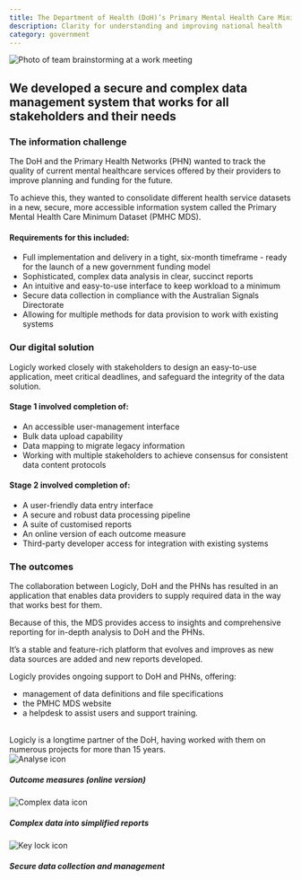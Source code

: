 ```yaml
---
title: The Department of Health (DoH)’s Primary Mental Health Care Minimum Dataset
description: Clarity for understanding and improving national health
category: government
---
```

<div class="grid grid-cols-12 gap-0 lg:gap-8">

<div class="col-span-12 project-images">
    <img src="/Projects/Images/6_Department_of_Health_Primary_Mental_Health_Care_Minimum_Dataset/Department-of-Health-Primary-Mental-Health-Care-Minimum-Dataset-coworkers-on-table.jpg" alt="Photo of team brainstorming at a work meeting" />
</div>


<div class="col-span-12 lg:col-span-9 project-text lg:order-last">
<div>

## We developed a secure and complex data management system that works for all stakeholders and their needs

### The information challenge
The DoH and the Primary Health Networks (PHN) wanted to track the quality of current mental healthcare services offered by their providers to improve planning and funding for the future.

To achieve this, they wanted to consolidate different health service datasets in a new, secure, more accessible information system called the Primary Mental Health Care Minimum Dataset (PMHC MDS).

#### Requirements for this included:
<div class="project-text-list">
  <ul>
    <li>Full implementation and delivery in a tight, six-month timeframe - ready for the launch of a new government funding model</li>
    <li>Sophisticated, complex data analysis in clear, succinct reports</li>
    <li>An intuitive and easy-to-use interface to keep workload to a minimum</li>
    <li>Secure data collection in compliance with the Australian Signals Directorate</li>
    <li>Allowing for multiple methods for data provision to work with existing systems</li>
  </ul>
</div>

### Our digital solution
Logicly worked closely with stakeholders to design an easy-to-use application, meet critical deadlines, and safeguard the integrity of the data solution.

#### Stage 1 involved completion of:
<div class="project-text-list">
  <ul>
    <li>An accessible user-management interface</li>
    <li>Bulk data upload capability</li>
    <li>Data mapping to migrate legacy information</li>
    <li>Working with multiple stakeholders to achieve consensus for consistent data content protocols</li>
  </ul>
</div>

#### Stage 2 involved completion of:
<div class="project-text-list">
  <ul>
    <li>A user-friendly data entry interface</li>
    <li>A secure and robust data processing pipeline</li>
    <li>A suite of customised reports</li>
    <li>An online version of each outcome measure</li>
    <li>Third-party developer access for integration with existing systems</li>
  </ul>
</div>

### The outcomes
The collaboration between Logicly, DoH and the PHNs has resulted in an application that enables data providers to supply required data in the way that works best for them.

Because of this, the MDS provides access to insights and comprehensive reporting for in-depth analysis to DoH and the PHNs.

It’s a stable and feature-rich platform that evolves and improves as new data sources are added and new reports developed.
  
Logicly provides ongoing support to DoH and PHNs, offering:
<div class="project-text-list">
  <ul>
    <li>management of data definitions and file specifications</li>
    <li>the PMHC MDS website</li>
    <li>a helpdesk to assist users and support training.</li>
  </ul>
</div>
<br />
Logicly is a longtime partner of the DoH, having worked with them on numerous projects for more than 15 years.


</div>
</div>


<div class="col-span-12 lg:col-span-3 icons-sidebar">
<div>
<img src="/Projects/Icons/6_Department_of_Health_Primary_Mental_Health_Care_Minimum_Dataset/Outcome_measures_online_version.svg" alt="Analyse icon" />

##### Outcome measures (online version)
</div>

<div>
<img src="/Projects/Icons/6_Department_of_Health_Primary_Mental_Health_Care_Minimum_Dataset/Complex_data_into_simplified_reports.svg" alt="Complex data icon" />

##### Complex data into simplified reports
</div>

<div class="icons-sidebar-last">
<img src="/Projects/Icons/6_Department_of_Health_Primary_Mental_Health_Care_Minimum_Dataset/Secure_data_collection_and_management.svg" alt="Key lock icon" />

##### Secure data collection and management
</div>
</div>

</div>

